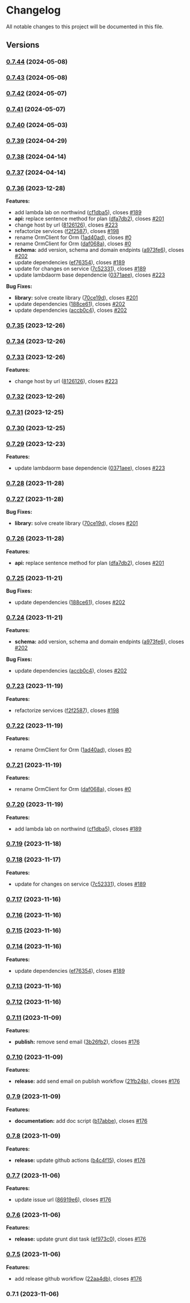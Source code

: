 # Changelog

All notable changes to this project will be documented in this file.

## Versions

### [0.7.44](https://github.com/lambda-orm/lambdaorm-client-node/compare/v0.7.43...v0.7.44) (2024-05-08)

### [0.7.43](https://github.com/lambda-orm/lambdaorm-client-node/compare/v0.7.42...v0.7.43) (2024-05-08)

### [0.7.42](https://github.com/lambda-orm/lambdaorm-client-node/compare/v0.7.41...v0.7.42) (2024-05-07)

### [0.7.41](https://github.com/lambda-orm/lambdaorm-client-node/compare/v0.7.40...v0.7.41) (2024-05-07)

### [0.7.40](https://github.com/lambda-orm/lambdaorm-client-node/compare/v0.7.39...v0.7.40) (2024-05-03)

### [0.7.39](https://github.com/lambda-orm/lambdaorm-client-node/compare/v0.7.38...v0.7.39) (2024-04-29)

### [0.7.38](https://github.com/lambda-orm/lambdaorm-client-node/compare/v0.7.37...v0.7.38) (2024-04-14)

### [0.7.37](https://github.com/lambda-orm/lambdaorm-client-node/compare/v0.7.36...v0.7.37) (2024-04-14)

### [0.7.36](https://github.com/lambda-orm/lambdaorm-client-node/compare/v0.7.11...v0.7.36) (2023-12-28)

**Features:**

* add lambda lab on northwind ([cf1dba5](https://github.com/lambda-orm/lambdaorm-client-node/commit/cf1dba516554fcebd4580f656d3b0c9452830aa3)), closes [#189](https://github.com/lambda-orm/lambdaorm-client-node/issues/189)
* **api:** replace sentence method for plan ([dfa7db2](https://github.com/lambda-orm/lambdaorm-client-node/commit/dfa7db29d21e9aab7e628819a4134fa0d5ac1cb7)), closes [#201](https://github.com/lambda-orm/lambdaorm-client-node/issues/201)
* change host by url ([8126126](https://github.com/lambda-orm/lambdaorm-client-node/commit/81261267d4810101396dcaec7032340b55ad910d)), closes [#223](https://github.com/lambda-orm/lambdaorm-client-node/issues/223)
* refactorize services ([f2f2587](https://github.com/lambda-orm/lambdaorm-client-node/commit/f2f2587fdc1652083c76cc0797e6c46d12a01ac1)), closes [#198](https://github.com/lambda-orm/lambdaorm-client-node/issues/198)
* rename OrmClient for Orm ([1ad40ad](https://github.com/lambda-orm/lambdaorm-client-node/commit/1ad40ad6d316d56e72dfe699559201c5ba056197)), closes [#0](https://github.com/lambda-orm/lambdaorm-client-node/issues/0)
* rename OrmClient for Orm ([daf068a](https://github.com/lambda-orm/lambdaorm-client-node/commit/daf068a2968cf0da7199732adaa05ff18f59d29c)), closes [#0](https://github.com/lambda-orm/lambdaorm-client-node/issues/0)
* **schema:** add version, schema and domain endpints ([a973fe6](https://github.com/lambda-orm/lambdaorm-client-node/commit/a973fe6150f9655cdd1a6f9691072018e1616067)), closes [#202](https://github.com/lambda-orm/lambdaorm-client-node/issues/202)
* update dependencies ([ef76354](https://github.com/lambda-orm/lambdaorm-client-node/commit/ef76354acd0f52b1bd62753f3c8e0fac2476122f)), closes [#189](https://github.com/lambda-orm/lambdaorm-client-node/issues/189)
* update for changes on service ([7c52331](https://github.com/lambda-orm/lambdaorm-client-node/commit/7c523318e797aacdff9f1a79a1245efb909a637f)), closes [#189](https://github.com/lambda-orm/lambdaorm-client-node/issues/189)
* update lambdaorm base dependencie ([0371aee](https://github.com/lambda-orm/lambdaorm-client-node/commit/0371aeee71d1cd1da8645c3b9969fcbfcc6c9524)), closes [#223](https://github.com/lambda-orm/lambdaorm-client-node/issues/223)

**Bug Fixes:**

* **library:** solve create library ([70ce19d](https://github.com/lambda-orm/lambdaorm-client-node/commit/70ce19d2d829c8be4e4708e53838144d0c2f2127)), closes [#201](https://github.com/lambda-orm/lambdaorm-client-node/issues/201)
* update dependencies ([188ce61](https://github.com/lambda-orm/lambdaorm-client-node/commit/188ce610080c6205bbab5139f537715370eb926d)), closes [#202](https://github.com/lambda-orm/lambdaorm-client-node/issues/202)
* update dependencies ([accb0c4](https://github.com/lambda-orm/lambdaorm-client-node/commit/accb0c4bb5c15f976b227d7a13e22c60b2857b48)), closes [#202](https://github.com/lambda-orm/lambdaorm-client-node/issues/202)

### [0.7.35](https://github.com/lambda-orm/lambdaorm-client-node/compare/v0.7.34...v0.7.35) (2023-12-26)

### [0.7.34](https://github.com/lambda-orm/lambdaorm-client-node/compare/v0.7.33...v0.7.34) (2023-12-26)

### [0.7.33](https://github.com/lambda-orm/lambdaorm-client-node/compare/v0.7.32...v0.7.33) (2023-12-26)

**Features:**

* change host by url ([8126126](https://github.com/lambda-orm/lambdaorm-client-node/commit/81261267d4810101396dcaec7032340b55ad910d)), closes [#223](https://github.com/lambda-orm/lambdaorm/issues/223)

### [0.7.32](https://github.com/lambda-orm/lambdaorm-client-node/compare/v0.7.31...v0.7.32) (2023-12-26)

### [0.7.31](https://github.com/lambda-orm/lambdaorm-client-node/compare/v0.7.30...v0.7.31) (2023-12-25)

### [0.7.30](https://github.com/lambda-orm/lambdaorm-client-node/compare/v0.7.29...v0.7.30) (2023-12-25)

### [0.7.29](https://github.com/lambda-orm/lambdaorm-client-node/compare/v0.7.28...v0.7.29) (2023-12-23)

**Features:**

* update lambdaorm base dependencie ([0371aee](https://github.com/lambda-orm/lambdaorm-client-node/commit/0371aeee71d1cd1da8645c3b9969fcbfcc6c9524)), closes [#223](https://github.com/lambda-orm/lambdaorm/issues/223)

### [0.7.28](https://github.com/lambda-orm/lambdaorm-client-node/compare/v0.7.27...v0.7.28) (2023-11-28)

### [0.7.27](https://github.com/lambda-orm/lambdaorm-client-node/compare/v0.7.26...v0.7.27) (2023-11-28)

**Bug Fixes:**

* **library:** solve create library ([70ce19d](https://github.com/lambda-orm/lambdaorm-client-node/commit/70ce19d2d829c8be4e4708e53838144d0c2f2127)), closes [#201](https://github.com/lambda-orm/lambdaorm/issues/201)

### [0.7.26](https://github.com/lambda-orm/lambdaorm-client-node/compare/v0.7.25...v0.7.26) (2023-11-28)

**Features:**

* **api:** replace sentence method for plan ([dfa7db2](https://github.com/lambda-orm/lambdaorm-client-node/commit/dfa7db29d21e9aab7e628819a4134fa0d5ac1cb7)), closes [#201](https://github.com/lambda-orm/lambdaorm/issues/201)

### [0.7.25](https://github.com/lambda-orm/lambdaorm-client-node/compare/v0.7.24...v0.7.25) (2023-11-21)

**Bug Fixes:**

* update dependencies ([188ce61](https://github.com/lambda-orm/lambdaorm-client-node/commit/188ce610080c6205bbab5139f537715370eb926d)), closes [#202](https://github.com/lambda-orm/lambdaorm/issues/202)

### [0.7.24](https://github.com/lambda-orm/lambdaorm-client-node/compare/v0.7.23...v0.7.24) (2023-11-21)

**Features:**

* **schema:** add version, schema and domain endpints ([a973fe6](https://github.com/lambda-orm/lambdaorm-client-node/commit/a973fe6150f9655cdd1a6f9691072018e1616067)), closes [#202](https://github.com/lambda-orm/lambdaorm/issues/202)

**Bug Fixes:**

* update dependencies ([accb0c4](https://github.com/lambda-orm/lambdaorm-client-node/commit/accb0c4bb5c15f976b227d7a13e22c60b2857b48)), closes [#202](https://github.com/lambda-orm/lambdaorm/issues/202)

### [0.7.23](https://github.com/lambda-orm/lambdaorm-client-node/compare/v0.7.22...v0.7.23) (2023-11-19)

**Features:**

* refactorize services ([f2f2587](https://github.com/lambda-orm/lambdaorm-client-node/commit/f2f2587fdc1652083c76cc0797e6c46d12a01ac1)), closes [#198](https://github.com/lambda-orm/lambdaorm/issues/198)

### [0.7.22](https://github.com/lambda-orm/lambdaorm-client-node/compare/v0.7.21...v0.7.22) (2023-11-19)

**Features:**

* rename OrmClient for Orm ([1ad40ad](https://github.com/lambda-orm/lambdaorm-client-node/commit/1ad40ad6d316d56e72dfe699559201c5ba056197)), closes [#0](https://github.com/lambda-orm/lambdaorm/issues/0)

### [0.7.21](https://github.com/lambda-orm/lambdaorm-client-node/compare/v0.7.20...v0.7.21) (2023-11-19)

**Features:**

* rename OrmClient for Orm ([daf068a](https://github.com/lambda-orm/lambdaorm-client-node/commit/daf068a2968cf0da7199732adaa05ff18f59d29c)), closes [#0](https://github.com/lambda-orm/lambdaorm/issues/0)

### [0.7.20](https://github.com/lambda-orm/lambdaorm-client-node/compare/v0.7.19...v0.7.20) (2023-11-19)

**Features:**

* add lambda lab on northwind ([cf1dba5](https://github.com/lambda-orm/lambdaorm-client-node/commit/cf1dba516554fcebd4580f656d3b0c9452830aa3)), closes [#189](https://github.com/lambda-orm/lambdaorm/issues/189)

### [0.7.19](https://github.com/lambda-orm/lambdaorm-client-node/compare/v0.7.18...v0.7.19) (2023-11-18)

### [0.7.18](https://github.com/lambda-orm/lambdaorm-client-node/compare/v0.7.17...v0.7.18) (2023-11-17)

**Features:**

* update for changes on service ([7c52331](https://github.com/lambda-orm/lambdaorm-client-node/commit/7c523318e797aacdff9f1a79a1245efb909a637f)), closes [#189](https://github.com/lambda-orm/lambdaorm/issues/189)

### [0.7.17](https://github.com/lambda-orm/lambdaorm-client-node/compare/v0.7.16...v0.7.17) (2023-11-16)

### [0.7.16](https://github.com/lambda-orm/lambdaorm-client-node/compare/v0.7.15...v0.7.16) (2023-11-16)

### [0.7.15](https://github.com/lambda-orm/lambdaorm-client-node/compare/v0.7.14...v0.7.15) (2023-11-16)

### [0.7.14](https://github.com/lambda-orm/lambdaorm-client-node/compare/v0.7.13...v0.7.14) (2023-11-16)

**Features:**

* update dependencies ([ef76354](https://github.com/lambda-orm/lambdaorm-client-node/commit/ef76354acd0f52b1bd62753f3c8e0fac2476122f)), closes [#189](https://github.com/lambda-orm/lambdaorm/issues/189)

### [0.7.13](https://github.com/lambda-orm/lambdaorm-client-node/compare/v0.7.12...v0.7.13) (2023-11-16)

### [0.7.12](https://github.com/lambda-orm/lambdaorm-client-node/compare/v0.7.11...v0.7.12) (2023-11-16)

### [0.7.11](https://github.com/lambda-orm/lambdaorm-client-node/compare/v0.7.10...v0.7.11) (2023-11-09)

**Features:**

* **publish:** remove send email ([3b26fb2](https://github.com/lambda-orm/lambdaorm-client-node/commit/3b26fb2a3999f623c48f9857546f37d2ca469ff2)), closes [#176](https://github.com/lambda-orm/lambdaorm/issues/176)

### [0.7.10](https://github.com/lambda-orm/lambdaorm-client-node/compare/v0.7.9...v0.7.10) (2023-11-09)

**Features:**

* **release:** add send email on publish workflow ([21fb24b](https://github.com/lambda-orm/lambdaorm-client-node/commit/21fb24b1796eb461e4b7c9ddcac21071855c31d9)), closes [#176](https://github.com/lambda-orm/lambdaorm/issues/176)

### [0.7.9](https://github.com/lambda-orm/lambdaorm-client-node/compare/v0.7.8...v0.7.9) (2023-11-09)

**Features:**

* **documentation:** add doc script ([b17abbe](https://github.com/lambda-orm/lambdaorm-client-node/commit/b17abbeac9c632b3d8664aa058c2fc73e7e4bc16)), closes [#176](https://github.com/lambda-orm/lambdaorm/issues/176)

### [0.7.8](https://github.com/lambda-orm/lambdaorm-client-node/compare/v0.7.7...v0.7.8) (2023-11-09)

**Features:**

* **release:** update github actions ([b4c4f15](https://github.com/lambda-orm/lambdaorm-client-node/commit/b4c4f15dcdf39eb283931452ab53795475f4002f)), closes [#176](https://github.com/lambda-orm/lambdaorm/issues/176)

### [0.7.7](https://github.com/lambda-orm/lambdaorm-client-node/compare/v0.7.6...v0.7.7) (2023-11-06)

**Features:**

* update issue url ([86919e6](https://github.com/lambda-orm/lambdaorm-client-node/commit/86919e66524ee6bea0f6e2cc9d717b7fb9c1abc2)), closes [#176](https://github.com/lambda-orm/lambdaorm/issues/176)

### [0.7.6](https://github.com/lambda-orm/lambdaorm-client-node/compare/v0.7.5...v0.7.6) (2023-11-06)

**Features:**

* **release:** update grunt dist task ([ef973c0](https://github.com/lambda-orm/lambdaorm-client-node/commit/ef973c0967458bfbdbc2e2cfbde2bacc571ae82d)), closes [#176](https://github.com/lambda-orm/lambdaorm/issues/176)

### [0.7.5](https://github.com/lambda-orm/lambdaorm-client-node/compare/v0.7.4...v0.7.5) (2023-11-06)

**Features:**

* add release github workflow ([22aa4db](https://github.com/lambda-orm/lambdaorm/commit/22aa4dba0c22578f80bb95a4f04ae5a4f3e8da0d)), closes [#176](https://github.com/lambda-orm/lambdaorm/issues/176)

### 0.7.1 (2023-11-06)
